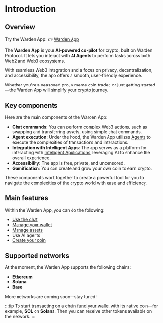 ﻿---
sidebar_position: 1
---

# Introduction

## Overview

Try the Warden App: 👉 [Warden App](https://app.wardenprotocol.org)

The **Warden App** is your **AI-powered co-pilot** for crypto, built on Warden Protocol. It lets you interact with **AI Agents** to perform tasks across both Web2 and Web3 ecosystems.

With seamless Web3 integration and a focus on privacy, decentralization, and accessibility, the app offers a smooth, user-friendly experience.

Whether you're a seasoned pro, a meme coin trader, or just getting started—the Warden App will simplify your crypto journey.

## Key components

Here are the main components of the Warden App:

- **Chat commands**: You can perform complex Web3 actions, such as swapping and transferring assets, using simple chat commands.
- **Agent execution**: Under the hood, the Warden App utilizes [Agents](https://docs.wardenprotocol.org/learn/glossary#ai-agent) to execute the complexities of transactions and interactions.
- **Integration with Intelligent Apps**: The app serves as a platform for interacting with [Intelligent Applications](https://docs.wardenprotocol.org/learn/glossary#intelligent-application), leveraging AI to enhance the overall experience.
- **Accessibility**: The app is free, private, and uncensored.
- **Gamification**: You can create and grow your own coin to earn crypto.

These components work together to create a powerful tool for you to navigate the complexities of the crypto world with ease and efficiency.

## Main features

Within the Warden App, you can do the following:

- [Use the chat](use-the-chat)
- [Manage your wallet](manage-your-wallet)
- [Manage assets](manage-assets)
- [Use AI agents](use-ai-agents)
- [Create your coin](create-your-coin)

## Supported networks

At the moment, the Warden App supports the following chains:

- **Ethereum**
- **Solana**
- **Base**

More networks are coming soon—stay tuned!

:::tip
To start transacting on a chain [fund your wallet](manage-assets#deposit-assets) with its native coin—for example, **SOL** on **Solana**. Then you can receive other tokens available on the network.
:::
